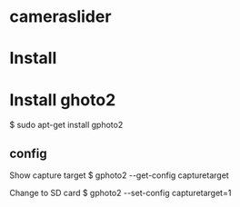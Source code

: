 # cameraslider

# Install 



# Install ghoto2
$ sudo apt-get install gphoto2

## config 
Show capture target
$ gphoto2 --get-config capturetarget

Change to SD card
$ gphoto2 --set-config capturetarget=1
